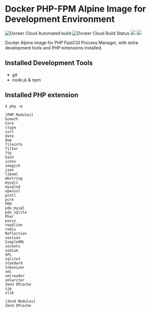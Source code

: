 # Docker PHP-FPM Alpine Image for Development Environment

![Docker Cloud Automated build](https://img.shields.io/docker/cloud/automated/jonz94/php-fpm-alpine-dev.svg)
![Docker Cloud Build Status](https://img.shields.io/docker/cloud/build/jonz94/php-fpm-alpine-dev.svg)
[![](https://images.microbadger.com/badges/version/jonz94/php-fpm-alpine-dev.svg)](https://microbadger.com/images/jonz94/php-fpm-alpine-dev)
[![](https://images.microbadger.com/badges/image/jonz94/php-fpm-alpine-dev.svg)](https://microbadger.com/images/jonz94/php-fpm-alpine-dev)

Docker Alpine image for PHP FastCGI Process Manager, with extra development tools and PHP extensions installed.

## Installed Development Tools

* git
* node.js & npm

## Installed PHP extension

```console
$ php -m

[PHP Modules]
bcmath
Core
ctype
curl
date
dom
fileinfo
filter
ftp
hash
iconv
imagick
json
libxml
mbstring
mysqli
mysqlnd
openssl
pcntl
pcre
PDO
pdo_mysql
pdo_sqlite
Phar
posix
readline
redis
Reflection
session
SimpleXML
sockets
sodium
SPL
sqlite3
standard
tokenizer
xml
xmlreader
xmlwriter
Zend OPcache
zip
zlib

[Zend Modules]
Zend OPcache
```
